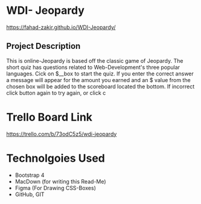 # WDI- Jeopardy
 https://fahad-zakir.github.io/WDI-Jeopardy/
## Project Description
This is online-Jeopardy is based off the classic game of Jeopardy.  The short quiz has questions related to  Web-Development's three popular languages.  Cick on $__box to start the quiz. If you enter the correct answer a message will appear for the amount you earned and an $ value from the chosen box will be added to the scoreboard located the bottom. If incorrect click button again to try again, or click c

# Trello Board Link
https://trello.com/b/73odC5z5/wdi-jeopardy

# Technolgoies Used
* Bootstrap 4
* MacDown (for writing this Read-Me)
* Figma (For Drawing CSS-Boxes)
* GitHub, GIT
                   

